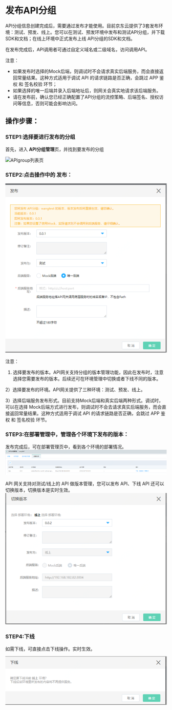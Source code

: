 # 发布API分组

API分组信息创建完成后，需要通过发布才能使用。目前京东云提供了3套发布环境：测试、预发、线上。您可以在测试、预发环境中发布和测试API分组，并下载SDK和文档；在线上环境中正式发布上线 API分组的SDK和文档。

在发布完成后，API调用者可通过自定义域名或二级域名，访问调用API。

注意：
- 如果发布时选择的Mock后端，则调试时不会请求真实后端服务，而会直接返回常量结果。这种方式适用于调试 API 的请求链路是否正确，会跳过 APP 鉴权 和 签名校验 环节；
- 如果选择的唯一后端并录入后端地址后，则网关会真实地请求该后端服务。
- 请在发布前，确认您已经正确配置了API分组的流控策略、后端签名、授权访问等信息，否则可能会影响访问。


## 操作步骤：

### STEP1:选择要进行发布的分组

首先，进入 **API分组管理**页，并找到要发布的分组

![APIgroup列表页](https://github.com/jdcloudcom/cn/blob/edit/image/Internet-Middleware/API-Gateway/apigroup-rp-apigroup-list.png)




### STEP2:点击操作中的 **发布**：

![发布](https://github.com/jdcloudcom/cn/blob/edit/image/Internet-Middleware/API-Gateway/apigroup-fb.png)

注意：
1) 选择要发布的版本。API网关支持分组的版本管理功能，因此在发布时，注意选择您需要发布的版本。后续还可在环境管理中切换或者下线不同的版本。

2）选择要发布的环境。API网关提供了三种环境：测试、预发、线上。

3）选择后端服务发布形式。目前支持Mock后端和真实后端两种形式。调试时，可以在选择 Mock后端方式进行发布，则调试时不会去请求真实后端服务，而会直接返回常量结果。这种方式适用于调试 API 的请求链路是否正确，会跳过 APP 鉴权 和 签名校验 环节。



### STEP3:在部署管理中，管理各个环境下发布的版本：
发布完成后，可在部署管理页中，看到各个环境的部署情况。
![部署列表](https://github.com/jdcloudcom/cn/blob/edit/image/Internet-Middleware/API-Gateway/bslb-list.png)

API 网关支持对测试/线上的 API 做版本管理，您可以发布 API、下线 API 还可以切换版本，切换版本是实时生效。
![切换版本](https://github.com/jdcloudcom/cn/blob/edit/image/Internet-Middleware/API-Gateway/bslb-qhbb.png)

### STEP4:下线
如需下线，可直接点击下线操作。实时生效。

![下线](https://github.com/jdcloudcom/cn/blob/edit/image/Internet-Middleware/API-Gateway/bslb-xx.png)


